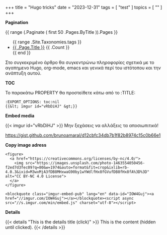+++
title = "Hugo tricks"
date = "2023-12-31"
tags = [ "test" ]
topics = [ "" ]
+++

**Pagination**

{{ range (.Paginate ( first 50 .Pages.ByTitle )).Pages }}

<ul>
  {{ range .Site.Taxonomies.tags }}
    <li><a href="{{ .Page.Permalink }}">{{ .Page.Title }}</a> {{ .Count }}</li>
  {{ end }}
</ul>

Στο συγκεκριμένο άρθρο θα συγκεντρώνω πληροφορίες σχετικά με το αγαπημενο Hugo, org-mode, emacs και γενικά περί του ιστότοπου και την ανάπτυξη αυτού.

**TOC**

Το παρακάτω PROPERTY θα προστείθετε κάτω από το :TITLE:

    :EXPORT_OPTIONS: toc:nil
    {{&lt; imgur id="vRbDiHJ" &gt;}}

**Embed media**

{{&lt; imgur id="vRbDiHJ" &gt;}}
Μην ξεχάσεις να αλλάξεις τα αποσιωπιτικά!

<https://gist.github.com/brunoamaral/d12cbfc34db7b1f82b8974c15c0b66e1>

**Copy image adress**

    <figure>
      <a href="https://creativecommons.org/licenses/by-nc/4.0/">
        <img src="https://images.unsplash.com/photo-1463554050456-f2ed7d3fec09?q=80&w=1974&auto=format&fit=crop&ixlib=rb-4.0.3&ixid=M3wxMjA3fDB8MHxwaG90by1wYWdlfHx8fGVufDB8fHx8fA%3D%3D" alt="CC BY-NC 4.0 License">
      </a>
    </figure>

    <blockquote class="imgur-embed-pub" lang="en" data-id="IOW4Guj"><a href="//imgur.com/IOW4Guj"></a></blockquote><script async src="//s.imgur.com/min/embed.js" charset="utf-8"></script>

<blockquote class="imgur-embed-pub" lang="en" data-id="IOW4Guj"><a href="//imgur.com/IOW4Guj"></a></blockquote><script async src="//s.imgur.com/min/embed.js" charset="utf-8"></script>

**Details**

{{< details "This is the details title (click)" >}}
This is the content (hidden until clicked).
{{< /details >}}
